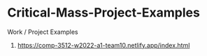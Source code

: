 # Critical-Mass-Project-Examples

Work / Project Examples

1.  https://comp-3512-w2022-a1-team10.netlify.app/index.html
